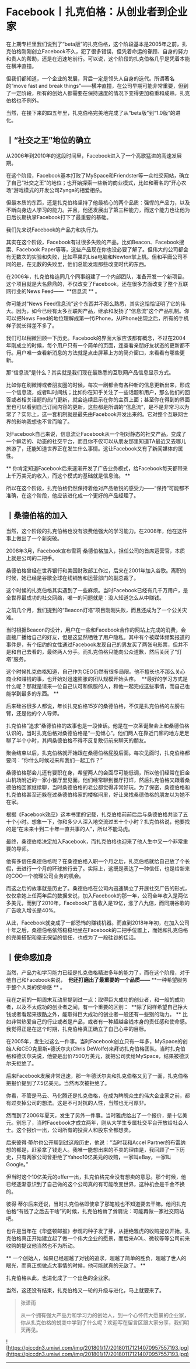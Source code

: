 # Facebook丨扎克伯格：从创业者到企业家

在上期专栏里我们说到了“beta版”的扎克伯格，这个阶段基本是2005年之前，扎克伯格刚刚创立Facebook不久，犯了很多错误，但凭着命运的眷顾、自身的努力和贵人的帮助，还是在迅速地前行。可以说，这个阶段的扎克伯格几乎是凭着本能在横冲直撞。

但我们都知道，一个企业的发展，背后一定是领头人自身的迭代。所谓著名的“move fast and break things”——横冲直撞，在公司早期可能非常重要，但到了一定阶段，所有的创始人都需要在保持速度的情况下变得更加稳重和成熟，扎克伯格也不例外。

当然，在接下来的四五年里，扎克伯格完美地完成了从“beta版”到“1.0版”的进化。

## 丨“社交之王”地位的确立

从2006年到2010年的这段时间里，Facebook进入了一个高歌猛进的高速发展期。

在这个阶段，Facebook基本打败了MySpace和Friendster等一众社交网站，确立了自己“社交之王”的地位；也开始探索一些新的商业模式，比如和著名的“开心农场”游戏模式的开发公司Zynga的相爱相杀。

但最本质的东西，还是扎克伯格坚持了他最核心的两个品质：强悍的产品力，以及不断向身边人学习的能力。并且，他还发展出了第三种能力，而这个能力也让他为日后长期执掌Facebook打下了最重要的基础。

我们先来说Facebook的产品力和执行力。

其实在这个阶段，Facebook有过很多失败的产品，比如Beacon、Facebook搜索、Facebook Paper等等，这些产品现在你也没必要了解了。但伟大的公司都会有无数次的实验和失败，比如苹果的Lisa电脑和Newton掌上机。但和平庸公司不同的是，在无数的失败里，他们总能发现那些改变时代的东西。

在2006年，扎克伯格连同几个同事组建了一个内部团队，准备开发一个新项目。这个项目就是大名鼎鼎的，不仅改变了Facebook，还在很多方面改变了整个互联网行业的News Feed——  **信息流 ** 。

你可能对“News Feed信息流”这个东西并不那么熟悉，其实这恰恰证明了它的伟大。因为，如今已经有太多互联网产品，继承和发扬了“信息流”这个产品机制。你可以把News Feed的地位理解成第一代iPhone，从iPhone出现之后，所有的手机样子就长得差不多了。

我们可以稍微回顾一下历史。Facebook的界面大家应该都有概念，不过在2004年刚成立的时候，每个用户只有一个简单的页面，连查看亲朋好友状态的更新都不行。用户唯一查看新消息的方法就是点击屏幕上方的简介窗口，来看看有哪些更新。

那“信息流”是什么？其实就是我们现在最熟悉的互联网产品信息显示方式。

比如你在刷微博或者朋友圈的时候，每次一刷都会有各种新的信息更新出来，形成一个信息流，或者叫时间线；比如你在知乎关注了一些话题和用户，那么他们的回答或者相关话题的热门更新，就会连续显示在你的主页上面；甚至你在得到的界面里也可以看到自己订阅内容的更新，这些都是所谓的“信息流”，是不是非常习以为常了？实际上，这一套机制就是最先由Facebook开发出来的。它对整个互联网世界的影响我想也不言而喻了。

对Facebook自己来说，信息流让Facebook从一个相对静态的社交产品，变成了一个鲜活的、动态的社交平台，而且你不仅可以从朋友那里知道TA最近又去哪儿旅游了，还能知道世界正在发生什么事情。这让Facebook又有了新闻媒体的属性。

 ** 你肯定知道Facebook后来逐渐开发了广告业务模式，给Facebook每天都带来上千万美元的收入，而这个模式的基础就是信息流。 **

所以在这个阶段，扎克伯格仍然保持着他对产品敏锐的感受力——“保持”可能都不准确，在这个阶段，他应该进化成一个更好的产品经理了。

## 丨桑德伯格的加入

当然，这个阶段的扎克伯格也没有浪费他强大的学习能力。在2008年，他在这件事上做出了一个新突破。

2008年3月，Facebook宣布雪莉·桑德伯格加入，担任公司的首席运营官，本质上就是公司的二把手。

桑德伯格曾经在世界银行和美国财政部工作过，后来在2001年加入谷歌。离职的时候，她已经是谷歌全球在线销售和运营部门的副总裁了。

这个时候的扎克伯格其实遇到了一些麻烦。当时Facebook已经有几千万用户，是全世界最成功的社交网络，唯一的问题就是：没人知道怎么从中赚钱。

之前几个月，我们提到的“Beacon灯塔”项目刚刚失败，而且还成为了一个公关灾难。

当时根据Beacon的设计，用户在一些和Facebook合作的网站上完成的消费，会直接广播给自己的好友，但是这显然牺牲了用户隐私。其中有个被媒体频繁报道的事件是，有个纽约的女性通过Facebook发现自己的男友买了两张电影票，但并不是和自己去看的，最终两人分手。而扎克伯格只能向公众道歉，然后关闭了“灯塔”服务。

这个时候扎克伯格知道，自己作为CEO仍然有很多局限。他不擅长也不那么关心商业和赚钱的事，也开始对迅速膨胀的团队规模开始头疼。  **最好的学习方式是什么呢？那就是请来一位自己认可和佩服的人，和他一起完成这些事情，而自己也能学到最多的东西。 **

后来硅谷很多人都说，年长扎克伯格15岁的桑德伯格，不仅是扎克伯格的左膀右臂，还是他的个人导师。

扎克伯格“追求”桑德伯格的故事也是一段佳话。他是在一次圣诞聚会上和桑德伯格认识的，当时扎克伯格对桑德伯格是“一见倾心”。他们两人在靠近门廊的地方足足聊了半个小时，其间桑德伯格不得不反复敷衍前来聊天的朋友。

聚会结束以后，扎克伯格就开始跟在桑德伯格屁股后面。每次见面时，扎克伯格都要问：“你什么时候过来和我们一起工作？”

桑德伯格那会儿还有要职在身，希望两人的会面尽可能低调，所以他们经常在旧金山机场附近的一家小餐厅里见面。他们经常聊到餐厅打烊，然后扎克伯格又跟着桑德伯格回家继续聊，当时桑德伯格的老公都觉得非常好玩。为了保密，桑德伯格和扎克伯格甚至还躲在过桑德伯格家的楼梯间里，好让来找桑德伯格的朋友以为她不在家。

根据《Facebook效应》这本书里的记载，扎克伯格前前后后与桑德伯格共谈了五十个小时。想象一下，你和多少人深入地交流过五十个小时？扎克伯格说，他要找的是“在未来十到二十年一直共事的人”，所以不能马虎。

最终，桑德伯格决定加入Facebook，而扎克伯格也迎来了他人生中又一个非常重要的导师。

他有多信任桑德伯格呢？在桑德伯格入职一个月之后，扎克伯格就给自己放了个长假，去进行一个月的环球旅行去了。实际上，这既是表达了一种信任，也是给新来的COO一个梳理公司业务的机会。

而这之后的故事就是历史了。桑德伯格在公司内迅速确立了开展社交广告的形式，仅仅拿她上任两年后的数据来说，加入Facebook的那一年，公司全年收入是两亿多美元，而到了2010年，Facebook广告收入是19亿，涨了八九倍，而同期谷歌的广告收入增长是40%。

从此，Facebook就变成了一部恐怖的赚钱机器。而直到2018年年初，在加入公司十年之后，桑德伯格依然稳稳地坐在Facebook的二把手位置上，而她和扎克伯格的完美搭配和毫无保留的信任，也成为了一段硅谷的佳话。

## 丨使命感加身

当然，产品力和学习能力已经是扎克伯格精进多年的能力了，而在这个阶段，对于他自己和Facebook来说，  **他还打磨出了最重要的一个品质——**  **一种希望服务于整个人类的使命感 ** 。

我在之前的一期周末互动里提到过一点：取得巨大成功的创业者，和一般的成功者，以及不太成功的创业者之间，有一个重要的区别：  **除了同样希望自己挣大钱或者看起来很酷之外，能取得巨大成功的创业者一般还有一些别的动力。 ** 比如非常热爱自己的行业或者是产品，或者有一种超越金钱本身的责任感和使命感。我觉得正是在这个时期，扎克伯格真正确立了自己心中的目标。

在2005年，发生过这么一件事。当时Facebook创立只有一年多，MySpace的创始人和CEO克里斯•德沃尔夫(Chris DeWolfe)来拜访扎克伯格团队。当时扎克伯格和德沃尔夫说，他要是出价7500万美元，就把公司卖给MySpace，结果被德沃尔夫拒绝了。

后来Facebook发展非常迅速，那一年德沃尔夫和扎克伯格又见了一面，扎克伯格把报价提到了7.5亿美元。当然再次被拒绝了。

你看，不管是马云、马化腾还是扎克伯格，在成为睥睨众生的伟大企业家之前，都有过卖掉公司的想法。这是不可对抗的人性，当然也无可厚非。

然而到了2006年夏天，发生了另外一件事。当时雅虎给出了一个报价，是十亿美元。别忘了，当时Facebook才成立两年，刚从大学生专属社交平台开放给社会人士。这个报价一出，公司所有的投资人和股东全都想卖。

后来彼得·蒂尔也公开聊到过这段历史，他说：“当时我和Accel Partner的布雷纳想的都是，赶紧拿了钱走人。我唯一能想出来的不卖的理由是，我回顾了一下历史，只有两家公司曾拒绝了Yahoo10亿美元的收购，一家叫eBay，一家叫Google。”

但当时这个10亿美元的offer一出，扎克伯格完全没有想卖的意思。那个时候，他已经逐渐意识到了自己做的这个公司真的有可能改变世界，这种机会是千金不换的。

彼得·蒂尔后来还说，当时扎克伯格即使拿了那笔钱也不知道要去干嘛。他问扎克伯格“有钱了之后去干啥”的时候，扎克伯格耸了耸肩说：可能再做一家社交网站吧。

也许是当年在《华盛顿邮报》参观的种子发了芽，从拒绝雅虎的收购提议开始，扎克伯格真正开始建立起了做一个伟大企业的愿景，而后来AOL、微软等等公司前来收购的提议他当然也不为所动。

 ** 一个创始人，如果已经超越了对钱的追求，超越了简单的胜负，超越了世人的眼光，而真正想做点大事情的时候，他可能就真的无敌了。 **

扎克伯格从此，也进化成了一个出色的企业家。

当然，这还没有结束，扎克伯格又一轮的升级与进化，马上就要来了。

> 张潇雨
> 
> 从一个拥有强大产品力和学习力的创始人，到一个心怀伟大愿景的企业家，你从扎克伯格的蜕变中学到了什么呢？欢迎写在留言区跟大家分享，我们明天再见。

![https://piccdn3.umiwi.com/img/201801/17/201801171214070957557193.jpg](https://piccdn3.umiwi.com/img/201801/17/201801171214070957557193.jpg)

---
